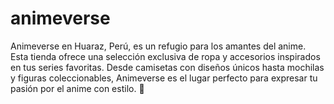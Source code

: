 # animeverse
Animeverse en Huaraz, Perú, es un refugio para los amantes del anime. Esta tienda ofrece una selección exclusiva de ropa y accesorios inspirados en tus series favoritas. Desde camisetas con diseños únicos hasta mochilas y figuras coleccionables, Animeverse es el lugar perfecto para expresar tu pasión por el anime con estilo. 🌟
